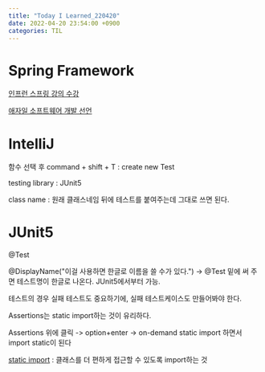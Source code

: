 ```yaml
---
title: "Today I Learned_220420"
date: 2022-04-20 23:54:00 +0900
categories: TIL
---
```


# Spring Framework
[인프런 스프링 강의 수강](https://www.inflearn.com/course/%EC%8A%A4%ED%94%84%EB%A7%81-%ED%95%B5%EC%8B%AC-%EC%9B%90%EB%A6%AC-%EA%B8%B0%EB%B3%B8%ED%8E%B8/dashboard)

[애자일 소프트웨어 개발 선언](https://agilemanifesto.org/iso/ko/manifesto.html)


# IntelliJ
함수 선택 후 command + shift + T : create new Test

testing library : JUnit5

class name : 원래 클래스네임 뒤에 테스트를 붙여주는데 그대로 쓰면 된다.

# JUnit5
@Test

@DisplayName("이걸 사용하면 한글로 이름을 쓸 수가 있다.") -> @Test 밑에 써 주면 테스트명이 한글로 나온다. JUnit5에서부터 가능.

테스트의 경우 실패 테스트도 중요하기에, 실패 테스트케이스도 만들어봐야 한다.

Assertions는 static import하는 것이 유리하다. 

Assertions 위에 클릭 -> option+enter -> on-demand static import 하면서 import static이 된다

[static import](https://docs.oracle.com/javase/7/docs/technotes/guides/language/static-import.html) : 클래스를 더 편하게 접근할 수 있도록 import하는 것